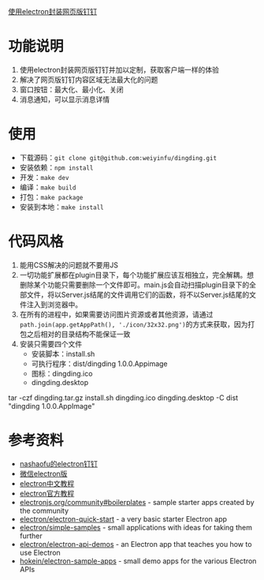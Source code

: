 [使用electron封装网页版钉钉](https://github.com/weiyinfu/dingding/blob/master/README.md)

# 功能说明
1. 使用electron封装网页版钉钉并加以定制，获取客户端一样的体验
2. 解决了网页版钉钉内容区域无法最大化的问题
3. 窗口按钮：最大化、最小化、关闭
4. 消息通知，可以显示消息详情

# 使用
* 下载源码：`git clone git@github.com:weiyinfu/dingding.git`
* 安装依赖：`npm install` 
* 开发：`make dev`
* 编译：`make build`
* 打包：`make package`
* 安装到本地：`make install`

# 代码风格
1. 能用CSS解决的问题就不要用JS
2. 一切功能扩展都在plugin目录下，每个功能扩展应该互相独立，完全解耦。想删除某个功能只需要删除一个文件即可。main.js会自动扫描plugin目录下的全部文件，将以Server.js结尾的文件调用它们的函数，将不以Server.js结尾的文件注入到浏览器中。
3. 在所有的进程中，如果需要访问图片资源或者其他资源，请通过`path.join(app.getAppPath(), './icon/32x32.png')`的方式来获取，因为打包之后相对的目录结构不能保证一致
4. 安装只需要四个文件
   * 安装脚本：install.sh
   * 可执行程序：dist/dingding 1.0.0.Appimage
   * 图标：dingding.ico
   * dingding.desktop

tar -czf dingding.tar.gz install.sh dingding.ico dingding.desktop -C dist "dingding 1.0.0.AppImage"
# 参考资料 
* [nashaofu的electron钉钉](https://github.com/nashaofu/dingtalk)
* [微信electron版](https://ywnz.com/linuxjc/2609.html)
* [electron中文教程](https://www.w3cschool.cn/electronmanual/)
* [electron官方教程](https://electron.atom.io/docs/)
* [electronjs.org/community#boilerplates](https://electronjs.org/community#boilerplates) - sample starter apps created by the community
* [electron/electron-quick-start](https://github.com/electron/electron-quick-start) - a very basic starter Electron app
* [electron/simple-samples](https://github.com/electron/simple-samples) - small applications with ideas for taking them further
* [electron/electron-api-demos](https://github.com/electron/electron-api-demos) - an Electron app that teaches you how to use Electron
* [hokein/electron-sample-apps](https://github.com/hokein/electron-sample-apps) - small demo apps for the various Electron APIs